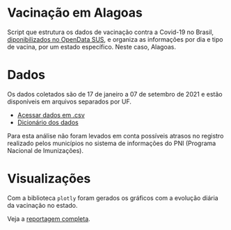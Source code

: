 # Vacinação em Alagoas
Script que estrutura os dados de vacinação contra a Covid-19 no Brasil, [diponibilizados no OpenData SUS](https://opendatasus.saude.gov.br/dataset/covid-19-vacinacao), e organiza as informações por dia e tipo de vacina, por um estado específico. Neste caso, Alagoas.
# Dados
Os dados coletados são de 17 de janeiro a 07 de setembro de 2021 e estão disponíveis em arquivos separados por UF.
  * [Acessar dados em .csv](https://opendatasus.saude.gov.br/dataset/covid-19-vacinacao/resource/ef3bd0b8-b605-474b-9ae5-c97390c197a8)
  * [Dicionário dos dados](https://opendatasus.saude.gov.br/dataset/covid-19-vacinacao/resource/38ead83d-b115-4219-852e-7244792bc311)

Para esta análise não foram levados em conta possíveis atrasos no registro realizado pelos municípios no sistema de informações do PNI (Programa Nacional de Imunizações).
# Visualizações
Com a biblioteca `plotly` foram gerados os gráficos com a evolução diária da vacinação no estado.

Veja a [reportagem completa](https://www.agenciatatu.com.br/noticia/veja-a-evolucao-diaria-da-vacinacao-contra-a-covid-19-em-al/).
